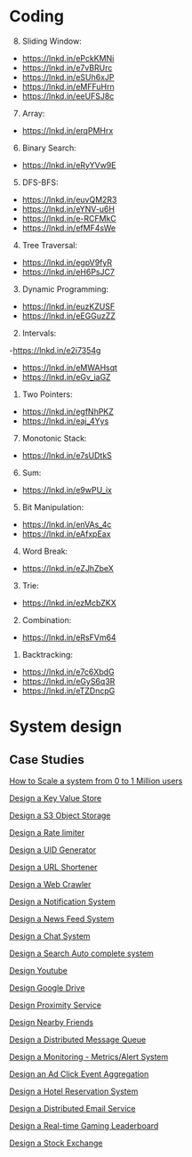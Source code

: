 # Coding

8) Sliding Window:

- https://lnkd.in/ePckKMNi
- https://lnkd.in/e7vBRUrc
- https://lnkd.in/eSUh6xJP
- https://lnkd.in/eMFFuHrn
- https://lnkd.in/eeUFSJ8c


7) Array:

- https://lnkd.in/erqPMHrx


6) Binary Search:

- https://lnkd.in/eRyYVw9E


5) DFS-BFS:

- https://lnkd.in/euvQM2R3
- https://lnkd.in/eYNV-u6H
- https://lnkd.in/e-RCFMkC
- https://lnkd.in/efMF4sWe


4) Tree Traversal:

- https://lnkd.in/egpV9fyR
- https://lnkd.in/eH6PsJC7


3) Dynamic Programming:

- https://lnkd.in/euzKZUSF
- https://lnkd.in/eEGGuzZZ


2) Intervals:

-https://lnkd.in/e2i7354g
- https://lnkd.in/eMWAHsqt
- https://lnkd.in/eGv_iaGZ


1) Two Pointers:

- https://lnkd.in/egfNhPKZ
- https://lnkd.in/eaj_4Yys


7) Monotonic Stack:

- https://lnkd.in/e7sUDtkS


6) Sum:

- https://lnkd.in/e9wPU_ix


5) Bit Manipulation:

- https://lnkd.in/enVAs_4c
- https://lnkd.in/eAfxpEax


4) Word Break:

- https://lnkd.in/eZJhZbeX


3) Trie:

- https://lnkd.in/ezMcbZKX


2) Combination:

- https://lnkd.in/eRsFVm64


1) Backtracking:

- https://lnkd.in/e7c6XbdG
- https://lnkd.in/eGyS6q3R
- https://lnkd.in/eTZDncpG

# System design

## Case Studies

[How to Scale a system from 0 to 1 Million users](https://github.com/shreesha21/system-design-interview/blob/main/Scaling%20to%201M%20users.md)

[Design a Key Value Store](https://github.com/shreesha21/system-design-interview/blob/main/KV%20Store.md)

[Design a S3 Object Storage](https://github.com/shreesha21/system-design-interview/blob/main/KV%20Store.md)

[Design a Rate limiter](https://github.com/shreesha21/system-design-interview/blob/main/KV%20Store.md)

[Design a UID Generator](https://github.com/shreesha21/system-design-interview/blob/main/uid_gen.md)

[Design a URL Shortener](https://github.com/shreesha21/system-design-interview/blob/main/KV%20Store.md)

[Design a Web Crawler](https://github.com/shreesha21/system-design-interview/blob/main/KV%20Store.md)

[Design a Notification System](https://github.com/shreesha21/system-design-interview/blob/main/KV%20Store.md)

[Design a News Feed System](https://github.com/shreesha21/system-design-interview/blob/main/KV%20Store.md)

[Design a Chat System](https://github.com/shreesha21/system-design-interview/blob/main/KV%20Store.md)

[Design a Search Auto complete system](https://github.com/shreesha21/system-design-interview/blob/main/KV%20Store.md)

[Design Youtube](https://github.com/shreesha21/system-design-interview/blob/main/KV%20Store.md)

[Design Google Drive](https://github.com/shreesha21/system-design-interview/blob/main/KV%20Store.md)

[Design Proximity Service](https://github.com/shreesha21/system-design-interview/blob/main/KV%20Store.md)

[Design Nearby Friends](https://github.com/shreesha21/system-design-interview/blob/main/KV%20Store.md)

[Design a Distributed Message Queue](https://github.com/shreesha21/system-design-interview/blob/main/KV%20Store.md)

[Design a Monitoring - Metrics/Alert System](https://github.com/shreesha21/system-design-interview/blob/main/KV%20Store.md)

[Design an Ad Click Event Aggregation](https://github.com/shreesha21/system-design-interview/blob/main/KV%20Store.md)

[Design a Hotel Reservation System](https://github.com/shreesha21/system-design-interview/blob/main/KV%20Store.md)

[Design a Distributed Email Service](https://github.com/shreesha21/system-design-interview/blob/main/KV%20Store.md)

[Design a Real-time Gaming Leaderboard](https://github.com/shreesha21/system-design-interview/blob/main/KV%20Store.md)

[Design a Stock Exchange](https://github.com/shreesha21/system-design-interview/blob/main/KV%20Store.md)
